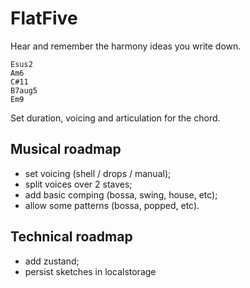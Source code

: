# FlatFive

Hear and remember the harmony ideas you write down.

```
Esus2
Am6
C#11
B7aug5
Em9
```

Set duration, voicing and articulation for the chord.

## Musical roadmap

- set voicing (shell / drops / manual);
- split voices over 2 staves;
- add basic comping (bossa, swing, house, etc);
- allow some patterns (bossa, popped, etc).

## Technical roadmap

- add zustand;
- persist sketches in localstorage
